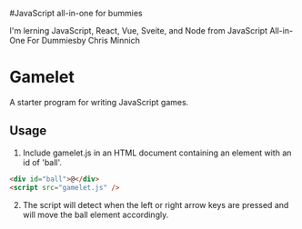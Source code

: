 #JavaScript all-in-one for bummies

I'm lerning JavaScript, React, Vue, Sveite, and Node from JavaScript All-in-One For Dummiesby Chris Minnich

# Gamelet

A starter program for writing JavaScript games.

## Usage

1. Include gamelet.js in an HTML document containing an element with an id of 'ball'.

```html
<div id="ball">@</div>
<script src="gamelet.js" />
```

2. The script will detect when the left or right arrow keys are pressed and will move the ball element accordingly.
